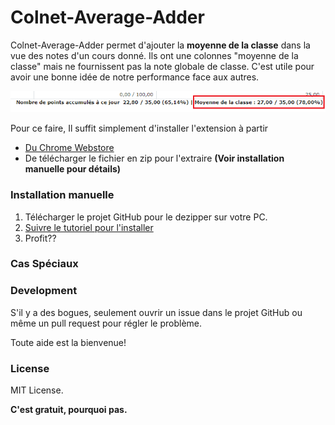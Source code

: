 # Colnet-Average-Adder

Colnet-Average-Adder permet d'ajouter la **moyenne de la classe** dans la vue des notes d'un cours donné.
Ils ont une colonnes "moyenne de la classe" mais ne fournissent pas la note globale de classe. C'est utile pour avoir une bonne idée de notre performance face aux autres.

![Alt text](example.png?raw=true "Exemple")

Pour ce faire,
Il suffit simplement d'installer l'extension à partir
-   [Du Chrome Webstore][extensionWebStore]
-   De télécharger le fichier en zip pour l'extraire **(Voir installation manuelle pour détails)**

### Installation manuelle

1. Télécharger le projet GitHub pour le dezipper sur votre PC.
2. [Suivre le tutoriel pour l'installer](https://www.cnet.com/how-to/how-to-install-chrome-extensions-manually/)
3. Profit??

### Cas Spéciaux


### Development
S'il y a des bogues, seulement ouvrir un issue dans le projet GitHub ou même un pull request pour régler le problème.

Toute aide est la bienvenue!

### License

MIT License.

**C'est gratuit, pourquoi pas.**

[extensionWebStore]: <http://daringfireball.net/projects/markdown/>
